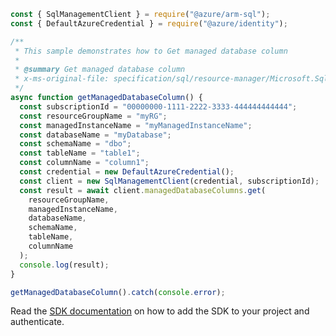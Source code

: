 ```javascript
const { SqlManagementClient } = require("@azure/arm-sql");
const { DefaultAzureCredential } = require("@azure/identity");

/**
 * This sample demonstrates how to Get managed database column
 *
 * @summary Get managed database column
 * x-ms-original-file: specification/sql/resource-manager/Microsoft.Sql/preview/2020-11-01-preview/examples/ManagedDatabaseColumnGet.json
 */
async function getManagedDatabaseColumn() {
  const subscriptionId = "00000000-1111-2222-3333-444444444444";
  const resourceGroupName = "myRG";
  const managedInstanceName = "myManagedInstanceName";
  const databaseName = "myDatabase";
  const schemaName = "dbo";
  const tableName = "table1";
  const columnName = "column1";
  const credential = new DefaultAzureCredential();
  const client = new SqlManagementClient(credential, subscriptionId);
  const result = await client.managedDatabaseColumns.get(
    resourceGroupName,
    managedInstanceName,
    databaseName,
    schemaName,
    tableName,
    columnName
  );
  console.log(result);
}

getManagedDatabaseColumn().catch(console.error);
```

Read the [SDK documentation](https://github.com/Azure/azure-sdk-for-js/blob/%40azure%2Farm-sql_9.0.1/sdk/sql/arm-sql/README.md) on how to add the SDK to your project and authenticate.
